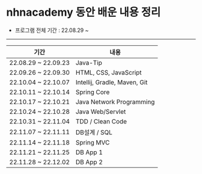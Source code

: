 # nhnacademy 동안 배운 내용 정리

- 프로그램 전체 기간 : 22.08.29 ~ 

---
|**기간**| **내용**|
|---|---|
|22.08.29 ~ 22.09.23 | Java-Tip |
|22.09.26 ~ 22.09.30| HTML, CSS, JavaScript |
|22.10.04 ~ 22.10.07| Intellij, Gradle, Maven, Git |
|22.10.11 ~ 22.10.14| Spring Core |
|22.10.17 ~ 22.10.21 | Java Network Programming|
|22.10.24 ~ 22.10.28 | Java Web/Servlet |
|22.10.31 ~ 22.11.04 | TDD / Clean Code|
|22.11.07 ~ 22.11.11 | DB설계 / SQL |
|22.11.14 ~ 22.11.18| Spring MVC |
|22.11.21 ~ 22.11.25| DB App 1 |
|22.11.28 ~ 22.12.02| DB App 2 |